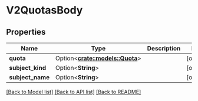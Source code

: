 # V2QuotasBody

## Properties

Name | Type | Description | Notes
------------ | ------------- | ------------- | -------------
**quota** | Option<[**crate::models::Quota**](Quota.md)> |  | [optional]
**subject_kind** | Option<**String**> |  | [optional]
**subject_name** | Option<**String**> |  | [optional]

[[Back to Model list]](../README.md#documentation-for-models) [[Back to API list]](../README.md#documentation-for-api-endpoints) [[Back to README]](../README.md)


